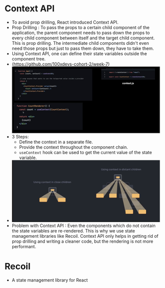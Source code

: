 # Context API
- To avoid prop drilling, React introduced Context API.
- Prop Drilling : To pass the props to a certain child component of the application, the parent component needs to pass down the props to every child component between itself and the target child component. This is prop drilling. The intermediate child components didn't even need those props but just to pass them down, they have to take them.
- Using Context API, one can define their state variables outside the component tree. 
- (https://github.com/100xdevs-cohort-2/week-7) ![](attachments/Pasted%20image%2020240911211449.png)
- 3 Steps:
	- Define the context in a separate file.
	- Provide the context throughout the component chain.
	- `useContext` hook can be used to get the current value of the state variable.
- ![](attachments/Pasted%20image%2020240911211653.png)
- Problem with Context API : Even the components which do not contain the state variables are re-rendered. This is why we use state management libraries like Recoil. Context API only helps in getting rid of prop drilling and writing a cleaner code, but the rendering is not more performant.

# Recoil
- A state management library for React
